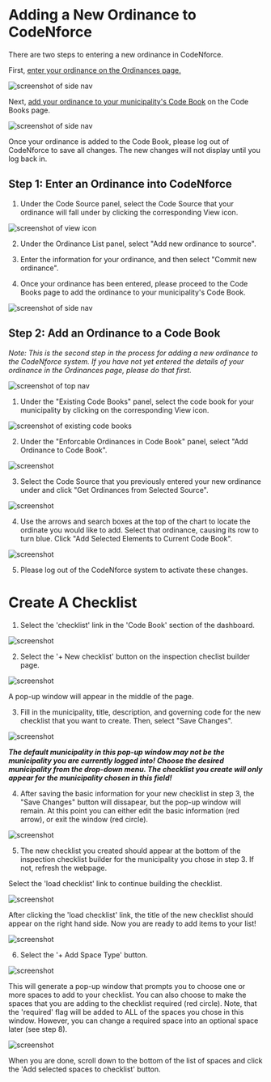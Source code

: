 # Adding a New Ordinance to CodeNforce

There are two steps to entering a new ordinance in CodeNforce. 

First, [enter your ordinance on the Ordinances page.](#Step-1:-Enter-your-Ordinance-into-CodeNforce)

![screenshot of side nav](img/ordinancessidenavwrong.png)

Next, [add your ordinance to your municipality's Code Book](#Step-2:-Add-an-Ordinance-to-a-Code-Book) on the Code Books page.

![screenshot of side nav](img/codebookssidenavwrong.png)

Once your ordinance is added to the Code Book, please log out of CodeNforce to save all changes. The new changes will not display until you log back in.

## Step 1: Enter an Ordinance into CodeNforce

1. Under the Code Source panel, select the Code Source that your ordinance will fall under by clicking the corresponding View icon. 

![screenshot of view icon](img/viewicon.png)

2. Under the Ordinance List panel, select "Add new ordinance to source".

3. Enter the information for your ordinance, and then select "Commit new ordinance".

4. Once your ordinance has been entered, please proceed to the Code Books page to add the ordinance to your municipality's Code Book.

![screenshot of side nav](img/codebookssidenavwrong.png)

## Step 2: Add an Ordinance to a Code Book

*Note: This is the second step in the process for adding a new ordinance to the CodeNforce system. If you have not yet entered the details of your ordinance in the Ordinances page, please do that first.*

![screenshot of top nav](img/ordinancestopnav2.png)

1. Under the "Existing Code Books" panel, select the code book for your municipality by clicking on the corresponding View icon.

![screenshot of existing code books](img/existingcodebooks.png)

2. Under the "Enforcable Ordinances in Code Book" panel, select "Add Ordinance to Code Book".

![screenshot](img/addtocodebook.png)

3. Select the Code Source that you previously entered your new ordinance under and click "Get Ordinances from Selected Source".

![screenshot](img/getordinances.png)

4. Use the arrows and search boxes at the top of the chart to locate the ordinate you would like to add. Select that ordinance, causing its row to turn blue. Click "Add Selected Elements to Current Code Book".

![screenshot](img/addelements.png)

5. Please log out of the CodeNforce system to activate these changes.

# Create A Checklist 

1. Select the 'checklist' link in the 'Code Book' section of the dashboard. 

![screenshot](img/checklist_1.png)

2. Select the '+ New checklist' button on the inspection checlist builder page. 

![screenshot](img/checklist_2.png)

A pop-up window will appear in the middle of the page. 

3. Fill in the municipality, title, description, and governing code for the new checklist that you want to create. Then, select "Save Changes". 

![screenshot](img/checklist_3.png)

***The default municipality in this pop-up window may not be the municipality you are currently logged into! Choose the desired municipality from the drop-down menu. The checklist you create will only appear for the municipality chosen in this field!***

4. After saving the basic information for your new checklist in step 3, the "Save Changes" button will dissapear, but the pop-up window will remain. At this point you can either edit the basic information (red arrow), or exit the window (red circle). 

![screenshot](img/checklist_4.png)

5. The new checklist you created should appear at the bottom of the inspection checklist builder for the municipality you chose in step 3. If not, refresh the webpage.

Select the 'load checklist' link to continue building the checklist. 

![screenshot](img/checklist_5.png)

After clicking the 'load checklist' link, the title of the new checklist should appear on the right hand side. Now you are ready to add items to your list! 

![screenshot](img/checklist_5_2.png)

6.  Select the '+ Add Space Type' button. 

![screenshot](img/checklist_6.png)

This will generate a pop-up window that prompts you to choose one or more spaces to add to your checklist. You can also choose to make the spaces that you are adding to the checklist required (red circle). Note, that the 'required' flag will be added to ALL of the spaces you chose in this window.  However, you can change a required space into an optional space later (see step 8).

![screenshot](img/checklist_6_2.png)

When you are done, scroll down to the bottom of the list of spaces and click the 'Add selected spaces to checklist' button. 
